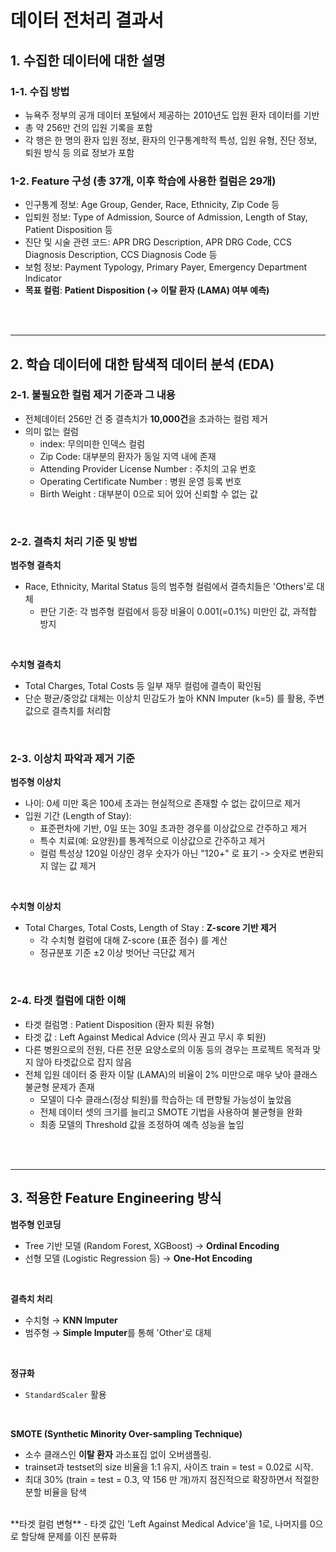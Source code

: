 # 데이터 전처리 결과서

## 1. 수집한 데이터에 대한 설명

### 1-1. 수집 방법  
  - 뉴욕주 정부의 공개 데이터 포털에서 제공하는 2010년도 입원 환자 데이터를 기반 <br>
  - 총 약 256만 건의 입원 기록을 포함 <br>
  - 각 행은 한 명의 환자 입원 정보, 환자의 인구통계학적 특성, 입원 유형, 진단 정보, 퇴원 방식 등 의료 정보가 포함 <br>


### 1-2. Feature 구성 (총 37개, 이후 학습에 사용한 컬럼은 29개)

  - 인구통계 정보: Age Group, Gender, Race, Ethnicity, Zip Code 등 <br>
  - 입퇴원 정보: Type of Admission, Source of Admission, Length of Stay, Patient Disposition 등 <br>
  - 진단 및 시술 관련 코드: APR DRG Description, APR DRG Code, CCS Diagnosis Description, CCS Diagnosis Code 등 <br>
  - 보험 정보: Payment Typology, Primary Payer, Emergency Department Indicator<br>
  - **목표 컬럼**: **Patient Disposition (→ 이탈 환자 (LAMA) 여부 예측)**

<br/><br/>

---

## 2. 학습 데이터에 대한 탐색적 데이터 분석 (EDA) 

### 2-1. 불필요한 컬럼 제거 기준과 그 내용
  - 전체데이터 256만 건 중 결측치가 **10,000건**을 초과하는 컬럼 제거<br>
  - 의미 없는 컬럼 <br>
    * index: 무의미한 인덱스 컬럼 <br>
    * Zip Code: 대부분의 환자가 동일 지역 내에 존재 <br>
    * Attending Provider License Number : 주치의 고유 번호 <br>
    * Operating Certificate Number : 병원 운영 등록 번호 <br>
    * Birth Weight : 대부분이 0으로 되어 있어 신뢰할 수 없는 값 <br>

<br/>

### 2-2. 결측치 처리 기준 및 방법

  **범주형 결측치**

  - Race, Ethnicity, Marital Status 등의 범주형 컬럼에서 결측치들은 'Others'로 대체
    * 판단 기준: 각 범주형 컬럼에서 등장 비율이 0.001(=0.1%) 미만인 값, 과적합 방지

<br/>

  **수치형 결측치**

  - Total Charges, Total Costs 등 일부 재무 컬럼에 결측이 확인됨<br>
  - 단순 평균/중앙값 대체는 이상치 민감도가 높아 KNN Imputer (k=5) 를 활용, 주변 값으로 결측치를 처리함
<br/>

### 2-3. 이상치 파악과 제거 기준 

  **범주형 이상치**
  
  - 나이: 0세 미만 혹은 100세 초과는 현실적으로 존재할 수 없는 값이므로 제거<br>
  - 입원 기간 (Length of Stay):
    * 표준편차에 기반, 0일 또는 30일 초과한 경우를 이상값으로 간주하고 제거
    * 특수 치료(예: 요양원)를 통계적으로 이상값으로 간주하고 제거
    * 컬럼 특성상 120일 이상인 경우 숫자가 아닌 "120+" 로 표기 -> 숫자로 변환되지 않는 값 제거
<br/>

  **수치형 이상치**
  
  - Total Charges, Total Costs, Length of Stay : **Z-score 기반 제거**
    * 각 수치형 컬럼에 대해 Z-score (표준 점수) 를 계산
    * 정규분포 기준 ±2 이상 벗어난 극단값 제거
<br/>

### 2-4. 타겟 컬럼에 대한 이해

  - 타겟 컬럼명 : Patient Disposition (환자 퇴원 유형)
  - 타겟 값 : Left Against Medical Advice (의사 권고 무시 후 퇴원)
  - 다른 병원으로의 전원, 다른 전문 요양소로의 이동 등의 경우는 프로젝트 목적과 맞지 않아 타겟값으로 잡지 않음
  - 전체 입원 데이터 중 환자 이탈 (LAMA)의 비율이 2% 미만으로 매우 낮아 클래스 불균형 문제가 존재<br>
    * 모델이 다수 클래스(정상 퇴원)를 학습하는 데 편향될 가능성이 높았음 <br>
    * 전체 데이터 셋의 크기를 늘리고 SMOTE 기법을 사용하여 불균형을 완화
    * 최종 모델의 Threshold 값을 조정하여 예측 성능을 높임 

<br/><br/>

---

## 3. 적용한 Feature Engineering 방식

  **범주형 인코딩**
  - Tree 기반 모델 (Random Forest, XGBoost) → **Ordinal Encoding**<br>
  - 선형 모델 (Logistic Regression 등) → **One-Hot Encoding**
<br/>

  **결측치 처리** 
  - 수치형 → **KNN Imputer** <br>
  - 범주형 → **Simple Imputer**를 통해 'Other'로 대체
<br/>

  **정규화**
  - `StandardScaler` 활용 <br>
<br/>

  **SMOTE (Synthetic Minority Over-sampling Technique)**
  - 소수 클래스인 **이탈 환자** 과소표집 없이 오버샘플링.
  - trainset과 testset의 size 비율을 1:1 유지, 사이즈 train = test = 0.02로 시작.
  - 최대 30% (train = test = 0.3, 약 156 만 개)까지 점진적으로 확장하면서 적절한 분할 비율을 탐색
<br/>
  **타겟 컬럼 변형**
  - 타겟 값인 'Left Against Medical Advice'을 1로, 나머지를 0으로 할당해 문제를 이진 분류화

<br/>
<br/>
